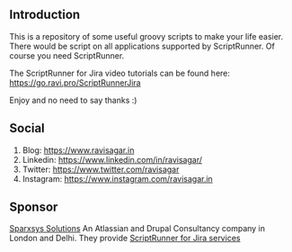 ## Introduction
This is a repository of some useful groovy scripts to make your life easier. There would be script on all applications supported by ScriptRunner. Of course you need ScriptRunner.

The ScriptRunner for Jira video tutorials can be found here: https://go.ravi.pro/ScriptRunnerJira

Enjoy and no need to say thanks :)

## Social
1. Blog: https://www.ravisagar.in
2. Linkedin: https://www.linkedin.com/in/ravisagar/
3. Twitter: https://www.twitter.com/ravisagar
4. Instagram: https://www.instagram.com/ravisagar.in

## Sponsor
[Sparxsys Solutions](https://www.sparxsys.com)
An Atlassian and Drupal Consultancy company in London and Delhi. They provide [ScriptRunner for Jira services](https://www.sparxsys.com/services/atlassian-consultancy/scriptrunner-jira)
